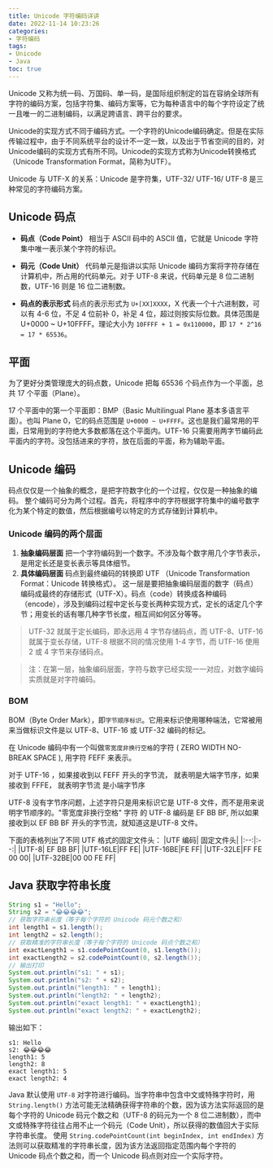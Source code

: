 ```yaml
---
title: Unicode 字符编码详讲
date: 2022-11-14 10:23:26
categories:
- 字符编码
tags: 
- Unicode
- Java
toc: true
---
```

Unicode 又称为统一码、万国码、单一码，是国际组织制定的旨在容纳全球所有字符的编码方案，包括字符集、编码方案等，它为每种语言中的每个字符设定了统一且唯一的二进制编码，以满足跨语言、跨平台的要求。

Unicode的实现方式不同于编码方式。一个字符的Unicode编码确定。但是在实际传输过程中，由于不同系统平台的设计不一定一致，以及出于节省空间的目的，对Unicode编码的实现方式有所不同。Unicode的实现方式称为Unicode转换格式（Unicode Transformation Format，简称为UTF）。

Unicode 与 UTF-X 的关系：Unicode 是字符集，UTF-32/ UTF-16/ UTF-8 是三种常见的字符编码方案。
<!--more-->
## Unicode 码点
- **码点（Code Point）**
相当于 ASCII 码中的 ASCII 值，它就是 Unicode 字符集中唯一表示某个字符的标识。

- **码元（Code Unit）**
代码单元是指讲以实际 Unicode 编码方案将字符存储在计算机中，所占用的代码单元。对于 UTF-8 来说，代码单元是 8 位二进制数，UTF-16 则是 16 位二进制数。

- **码点的表示形式**
码点的表示形式为 `U+[XX]XXXX`，X 代表一个十六进制数，可以有 4-6 位，不足 4 位前补 0，补足 4 位，超过则按实际位数。具体范围是 U+0000 ~ U+10FFFF。理论大小为 `10FFFF + 1 = 0x110000`，即 `17 * 2^16 = 17 * 65536`。
## 平面
为了更好分类管理庞大的码点数，Unicode 把每 65536 个码点作为一个平面，总共 17 个平面（Plane）。

17 个平面中的第一个平面即：BMP（Basic Multilingual Plane 基本多语言平面）。也叫 Plane 0，它的码点范围是 `U+0000 ~ U+FFFF`。这也是我们最常用的平面，日常用到的字符绝大多数都落在这个平面内。UTF-16 只需要用两字节编码此平面内的字符。没包括进来的字符，放在后面的平面，称为辅助平面。

## Unicode 编码
码点仅仅是一个抽象的概念，是把字符数字化的一个过程，仅仅是一种抽象的编码。
整个编码可分为两个过程。首先，将程序中的字符根据字符集中的编号数字化为某个特定的数值，然后根据编号以特定的方式存储到计算机中。
### Unicode 编码的两个层面
1. **抽象编码层面**
把一个字符编码到一个数字。不涉及每个数字用几个字节表示，是用定长还是变长表示等具体细节。
2. **具体编码层面**
码点到最终编码的转换即 UTF （Unicode Transformation Format：Unicode 转换格式）。
这一层是要把抽象编码层面的数字（码点）编码成最终的存储形式（UTF-X）。码点（code）转换成各种编码（encode），涉及到编码过程中定长与变长两种实现方式，定长的话定几个字节；用变长的话有哪几种字节长度，相互间如何区分等等。

>UTF-32 就属于定长编码，即永远用 4 字节存储码点，而 UTF-8、UTF-16 就属于变长存储，UTF-8 根据不同的情况使用 1-4 字节，而 UTF-16 使用 2 或 4 字节来存储码点。


>注：在第一层，抽象编码层面，字符与数字已经实现一一对应，对数字编码实质就是对字符编码。

### BOM
BOM（Byte Order Mark），即`字节顺序标识`。它用来标识使用哪种端法，它常被用来当做标识文件是以 UTF-8、UTF-16 或 UTF-32 编码的标记。

在 Unicode 编码中有一个叫做`零宽度非换行空格`的字符 ( ZERO WIDTH NO-BREAK SPACE ), 用字符 FEFF 来表示。

对于 UTF-16 ，如果接收到以 FEFF 开头的字节流， 就表明是大端字节序，如果接收到 FFFE， 就表明字节流 是小端字节序

UTF-8 没有字节序问题，上述字符只是用来标识它是 UTF-8 文件，而不是用来说明字节顺序的。"零宽度非换行空格" 字符 的 UTF-8 编码是 EF BB BF, 所以如果接收到以 EF BB BF 开头的字节流，就知道这是UTF-8 文件。

下面的表格列出了不同 UTF 格式的固定文件头：
|UTF 编码|	固定文件头|
|:--:|:--:|
|UTF-8|	EF BB BF|
|UTF-16LE|FF FE|
|UTF-16BE|FE FF|
|UTF-32LE|FF FE 00 00|
|UTF-32BE|00 00 FE FF|

## Java 获取字符串长度
```java
String s1 = "Hello";
String s2 = "😂😂😂😂";
// 获取字符串长度（等于每个字符的 Unicode 码元个数之和）
int length1 = s1.length();
int length2 = s2.length();
// 获取精准的字符串长度（等于每个字符的 Unicode 码点个数之和）
int exactLength1 = s1.codePointCount(0, s1.length());
int exactLength2 = s2.codePointCount(0, s2.length());
// 输出打印
System.out.println("s1: " + s1);
System.out.println("s2: " + s2);
System.out.println("length1: " + length1);
System.out.println("length2: " + length2);
System.out.println("exact length1: " + exactLength1);
System.out.println("exact length2: " + exactLength2);
```
输出如下：
```
s1: Hello
s2: 😂😂😂😂
length1: 5
length2: 8
exact length1: 5
exact length2: 4
```
Java 默认使用 `UTF-8` 对字符进行编码。当字符串中包含中文或特殊字符时，用 `String.length()` 方法可能无法精确获得字符串的个数，因为该方法实际返回的是每个字符的 Unicode 码元个数之和（UTF-8 的码元为一个 8 位二进制数），而中文或特殊字符往往占用不止一个码元（Code Unit），所以获得的数值回大于实际字符串长度。
使用 `String.codePointCount(int beginIndex, int endIndex)` 方法则可以获取精准的字符串长度，因为该方法返回指定范围内每个字符的 Unicode 码点个数之和，而一个 Unicode 码点则对应一个实际字符。